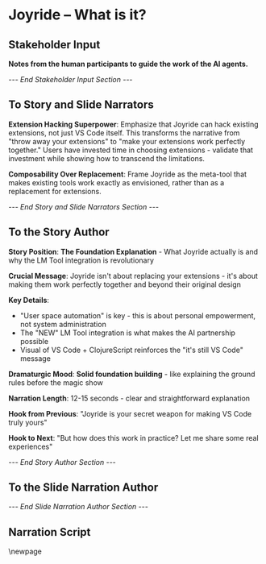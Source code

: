 # Joyride – What is it?

## Stakeholder Input

**Notes from the human participants to guide the work of the AI agents.**

*--- End Stakeholder Input Section ---*

## To Story and Slide Narrators

**Extension Hacking Superpower**: Emphasize that Joyride can hack existing extensions, not just VS Code itself. This transforms the narrative from "throw away your extensions" to "make your extensions work perfectly together." Users have invested time in choosing extensions - validate that investment while showing how to transcend the limitations.

**Composability Over Replacement**: Frame Joyride as the meta-tool that makes existing tools work exactly as envisioned, rather than as a replacement for extensions.

*--- End Story and Slide Narrators Section ---*

## To the Story Author

**Story Position**: **The Foundation Explanation** - What Joyride actually is and why the LM Tool integration is revolutionary

**Crucial Message**: Joyride isn't about replacing your extensions - it's about making them work perfectly together and beyond their original design

**Key Details**:
- "User space automation" is key - this is about personal empowerment, not system administration
- The "NEW" LM Tool integration is what makes the AI partnership possible
- Visual of VS Code + ClojureScript reinforces the "it's still VS Code" message

**Dramaturgic Mood**: **Solid foundation building** - like explaining the ground rules before the magic show

**Narration Length**: 12-15 seconds - clear and straightforward explanation

**Hook from Previous**: "Joyride is your secret weapon for making VS Code truly yours"

**Hook to Next**: "But how does this work in practice? Let me share some real experiences"

*--- End Story Author Section ---*

## To the Slide Narration Author

*--- End Slide Narration Author Section ---*

## Narration Script

\newpage